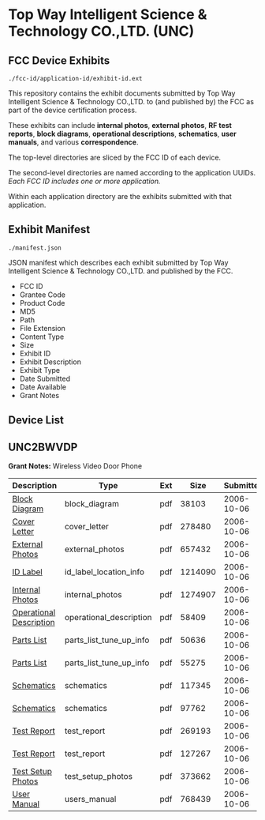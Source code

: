 # Top Way Intelligent Science & Technology CO.,LTD. (UNC)
## FCC Device Exhibits

```
./fcc-id/application-id/exhibit-id.ext
```

This repository contains the exhibit documents submitted by Top Way Intelligent Science & Technology CO.,LTD. to (and published by) the FCC as part of the device certification process.

These exhibits can include **internal photos**, **external photos**, **RF test reports**, **block diagrams**, **operational descriptions**, **schematics**, **user manuals**, and various **correspondence**.

The top-level directories are sliced by the FCC ID of each device.

The second-level directories are named according to the application UUIDs. *Each FCC ID includes one or more application.*

Within each application directory are the exhibits submitted with that application. 

## Exhibit Manifest

```
./manifest.json
```

JSON manifest which describes each exhibit submitted by Top Way Intelligent Science & Technology CO.,LTD. and published by the FCC.

- FCC ID
- Grantee Code
- Product Code
- MD5
- Path
- File Extension
- Content Type
- Size
- Exhibit ID
- Exhibit Description
- Exhibit Type
- Date Submitted
- Date Available
- Grant Notes

## Device List
## UNC2BWVDP
**Grant Notes:** Wireless Video Door Phone

| Description | Type | Ext | Size | Submitted | Available |
| ----------- | ---- | --- | ---- | --------- | --------- |
| [Block Diagram](UNC2BWVDP/c48cddb3e16bea09f72518dbbaa71734/713210.pdf) | block_diagram | pdf | 38103 | 2006-10-06 | 2006-10-17 |
| [Cover Letter](UNC2BWVDP/c48cddb3e16bea09f72518dbbaa71734/713219.pdf) | cover_letter | pdf | 278480 | 2006-10-06 | 2006-10-17 |
| [External Photos](UNC2BWVDP/c48cddb3e16bea09f72518dbbaa71734/713211.pdf) | external_photos | pdf | 657432 | 2006-10-06 | 2006-10-17 |
| [ID Label](UNC2BWVDP/c48cddb3e16bea09f72518dbbaa71734/713212.pdf) | id_label_location_info | pdf | 1214090 | 2006-10-06 | 2006-10-17 |
| [Internal Photos](UNC2BWVDP/c48cddb3e16bea09f72518dbbaa71734/713213.pdf) | internal_photos | pdf | 1274907 | 2006-10-06 | 2006-10-17 |
| [Operational Description](UNC2BWVDP/c48cddb3e16bea09f72518dbbaa71734/713224.pdf) | operational_description | pdf | 58409 | 2006-10-06 | 2006-10-17 |
| [Parts List](UNC2BWVDP/c48cddb3e16bea09f72518dbbaa71734/713222.pdf) | parts_list_tune_up_info | pdf | 50636 | 2006-10-06 | 2006-10-17 |
| [Parts List](UNC2BWVDP/c48cddb3e16bea09f72518dbbaa71734/713223.pdf) | parts_list_tune_up_info | pdf | 55275 | 2006-10-06 | 2006-10-17 |
| [Schematics](UNC2BWVDP/c48cddb3e16bea09f72518dbbaa71734/713220.pdf) | schematics | pdf | 117345 | 2006-10-06 | 2006-10-17 |
| [Schematics](UNC2BWVDP/c48cddb3e16bea09f72518dbbaa71734/713221.pdf) | schematics | pdf | 97762 | 2006-10-06 | 2006-10-17 |
| [Test Report](UNC2BWVDP/c48cddb3e16bea09f72518dbbaa71734/713216.pdf) | test_report | pdf | 269193 | 2006-10-06 | 2006-10-17 |
| [Test Report](UNC2BWVDP/c48cddb3e16bea09f72518dbbaa71734/713217.pdf) | test_report | pdf | 127267 | 2006-10-06 | 2006-10-17 |
| [Test Setup Photos](UNC2BWVDP/c48cddb3e16bea09f72518dbbaa71734/713218.pdf) | test_setup_photos | pdf | 373662 | 2006-10-06 | 2006-10-17 |
| [User Manual](UNC2BWVDP/c48cddb3e16bea09f72518dbbaa71734/713215.pdf) | users_manual | pdf | 768439 | 2006-10-06 | 2006-10-17 |
